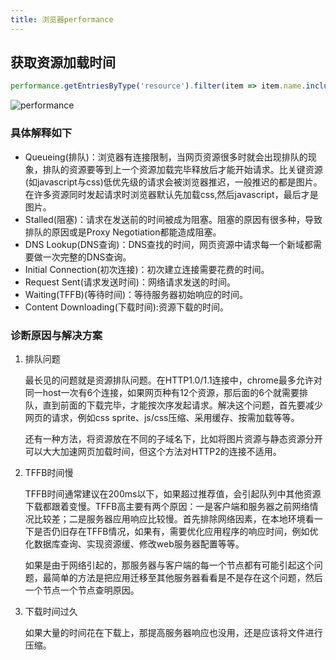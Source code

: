 ```yaml
---
title: 浏览器performance
---
```


## 获取资源加载时间

```js
performance.getEntriesByType('resource').filter(item => item.name.includes("vendor"))
```

![performance](performance.png)

### 具体解释如下

- Queueing(排队)：浏览器有连接限制，当网页资源很多时就会出现排队的现象，排队的资源要等到上一个资源加载完毕释放后才能开始请求。比关键资源(如javascript与css)低优先级的请求会被浏览器推迟，一般推迟的都是图片。在许多资源同时发起请求时浏览器默认先加载css,然后javascript，最后才是图片。
- Stalled(阻塞)：请求在发送前的时间被成为阻塞。阻塞的原因有很多种，导致排队的原因或是Proxy Negotiation都能造成阻塞。
- DNS Lookup(DNS查询)：DNS查找的时间，网页资源中请求每一个新域都需要做一次完整的DNS查询。
- Initial Connection(初次连接)：初次建立连接需要花费的时间。
- Request Sent(请求发送时间)：网络请求发送的时间。
- Waiting(TFFB)(等待时间)：等待服务器初始响应的时间。
- Content Downloading(下载时间):资源下载的时间。

### 诊断原因与解决方案

1. 排队问题

    最长见的问题就是资源排队问题。在HTTP1.0/1.1连接中，chrome最多允许对同一host一次有6个连接，如果网页种有12个资源，那后面的6个就需要排队，直到前面的下载完毕，才能按次序发起请求。解决这个问题，首先要减少网页的请求，例如css sprite、js/css压缩、采用缓存、按需加载等等。

    还有一种方法，将资源放在不同的子域名下，比如将图片资源与静态资源分开可以大大加速网页加载时间，但这个方法对HTTP2的连接不适用。

2. TFFB时间慢

    TFFB时间通常建议在200ms以下，如果超过推荐值，会引起队列中其他资源下载都跟着变慢。TFFB高主要有两个原因：一是客户端和服务器之前网络情况比较差；二是服务器应用响应比较慢。首先排除网络因素，在本地环境看一下是否仍旧存在TFFB情况，如果有，需要优化应用程序的响应时间，例如优化数据库查询、实现资源缓、修改web服务器配置等等。

    如果是由于网络引起的，那服务器与客户端的每一个节点都有可能引起这个问题，最简单的方法是把应用迁移至其他服务器看看是不是存在这个问题，然后一个节点一个节点查明原因。

3. 下载时间过久

    如果大量的时间花在下载上，那提高服务器响应也没用，还是应该将文件进行压缩。
